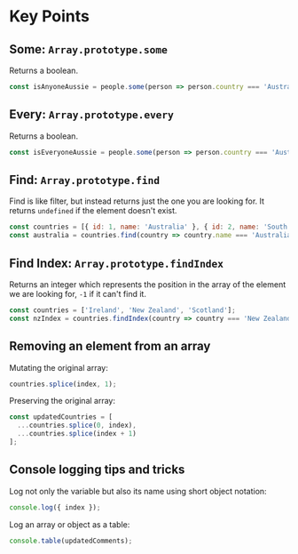 # Key Points

## Some: `Array.prototype.some`

Returns a boolean.

```js
const isAnyoneAussie = people.some(person => person.country === 'Australia');
```

## Every: `Array.prototype.every`

Returns a boolean.

```js
const isEveryoneAussie = people.some(person => person.country === 'Australia');
```

## Find: `Array.prototype.find`

Find is like filter, but instead returns just the one you are looking for. It returns `undefined` if the element doesn't exist.

```js
const countries = [{ id: 1, name: 'Australia' }, { id: 2, name: 'South Africa' }];
const australia = countries.find(country => country.name === 'Australia');
```

## Find Index: `Array.prototype.findIndex`

Returns an integer which represents the position in the array of the element we are looking for, `-1` if it can't find it.

```js
const countries = ['Ireland', 'New Zealand', 'Scotland'];
const nzIndex = countries.findIndex(country => country === 'New Zealand');
```

## Removing an element from an array

Mutating the original array:

```js
countries.splice(index, 1);
```

Preserving the original array:

```js
const updatedCountries = [
  ...countries.splice(0, index),
  ...countries.splice(index + 1)
];
```

## Console logging tips and tricks

Log not only the variable but also its name using short object notation:

```js
console.log({ index });
```

Log an array or object as a table:

```js
console.table(updatedComments);
```

